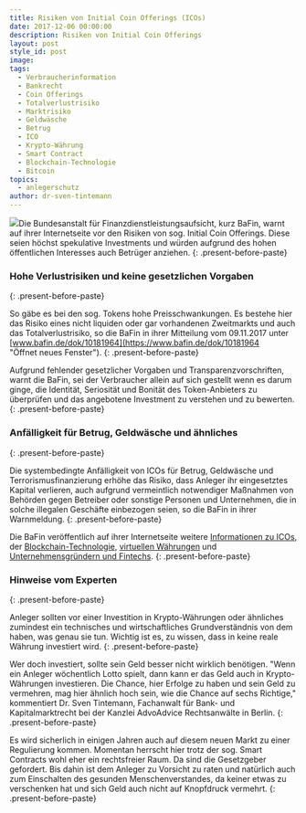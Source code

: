 ```yaml
---
title: Risiken von Initial Coin Offerings (ICOs)
date: 2017-12-06 00:00:00
description: Risiken von Initial Coin Offerings
layout: post
style_id: post
image:
tags:
  - Verbraucherinformation
  - Bankrecht
  - Coin Offerings
  - Totalverlustrisiko
  - Marktrisiko
  - Geldwäsche
  - Betrug
  - ICO
  - Krypto-Währung
  - Smart Contract
  - Blockchain-Technologie
  - Bitcoin
topics:
  - anlegerschutz
author: dr-sven-tintemann
---
```



[![](https://www.bafin.de/SiteGlobals/Frontend/Images/icons/newsletter/icon_webcodelink.png?__blob=normal)](https://www.bafin.de/dok/10181964 "Öffnet neues Fenster")Die Bundesanstalt für Finanzdienstleistungsaufsicht, kurz BaFin, warnt auf ihrer Internetseite vor den Risiken von sog. Initial Coin Offerings. Diese seien höchst spekulative Investments und würden aufgrund des hohen öffentlichen Interesses auch Betrüger anziehen.
{: .present-before-paste}

### Hohe Verlustrisiken und keine gesetzlichen Vorgaben
{: .present-before-paste}

So gäbe es bei den sog. Tokens hohe Preisschwankungen. Es bestehe hier das Risiko eines nicht liquiden oder gar vorhandenen Zweitmarkts und auch das Totalverlustrisiko, so die BaFin in ihrer Mitteilung vom 09.11.2017 unter [www.bafin.de/dok/10181964](https://www.bafin.de/dok/10181964 "Öffnet neues Fenster").
{: .present-before-paste}

Aufgrund fehlender gesetzlicher Vorgaben und Transparenzvorschriften, warnt die BaFin, sei der Verbraucher allein auf sich gestellt wenn es darum ginge, die Identität, Seriosität und Bonität des Token-Anbieters zu überprüfen und das angebotene Investment zu verstehen und zu bewerten.
{: .present-before-paste}

### Anfälligkeit für Betrug, Geldwäsche und ähnliches
{: .present-before-paste}

Die systembedingte Anfälligkeit von ICOs für Betrug, Geldwäsche und Terrorismusfinanzierung erhöhe das Risiko, dass Anleger ihr eingesetztes Kapital verlieren, auch aufgrund vermeintlich notwendiger Maßnahmen von Behörden gegen Betreiber oder sonstige Personen und Unternehmen, die in solche illegalen Geschäfte einbezogen seien, so die BaFin in ihrer Warnmeldung.
{: .present-before-paste}

Die BaFin veröffentlich auf ihrer Internetseite weitere [Informationen zu ICOs](https://www.bafin.de/SharedDocs/Veroeffentlichungen/DE/Fachartikel/2017/fa_bj_1711_ICO.html?nn=9021442), der [Blockchain-Technologie](https://www.bafin.de/DE/Aufsicht/FinTech/Blockchain/blockchain_node.html), [virtuellen Währungen](https://www.bafin.de/DE/Aufsicht/FinTech/VirtualCurrency/virtual_currency_node.html) und [Unternehmensgründern und Fintechs](https://www.bafin.de/DE/Aufsicht/FinTech/fintech_node.html).
{: .present-before-paste}

### Hinweise vom Experten
{: .present-before-paste}

Anleger sollten vor einer Investition in Krypto-Währungen oder ähnliches zumindest ein technisches und wirtschaftliches Grundverständnis von dem haben, was genau sie tun. Wichtig ist es, zu wissen, dass in keine reale Währung investiert wird.
{: .present-before-paste}

Wer doch investiert, sollte sein Geld besser nicht wirklich benötigen. "Wenn ein Anleger wöchentlich Lotto spielt, dann kann er das Geld auch in Krypto-Währungen investieren. Die Chance, hier Erfolge zu haben und sein Geld zu vermehren, mag hier ähnlich hoch sein, wie die Chance auf sechs Richtige," kommentiert Dr. Sven Tintemann, Fachanwalt für Bank- und Kapitalmarktrecht bei der Kanzlei AdvoAdvice Rechtsanwälte in Berlin.
{: .present-before-paste}

Es wird sicherlich in einigen Jahren auch auf diesem neuen Markt zu einer Regulierung kommen. Momentan herrscht hier trotz der sog. Smart Contracts wohl eher ein rechtsfreier Raum. Da sind die Gesetzgeber gefordert. Bis dahin ist dem Anleger zu Vorsicht zu raten und natürlich auch zum Einschalten des gesunden Menschenverstandes, da keiner etwas zu verschenken hat und sich Geld auch nicht auf Knopfdruck vermehrt.
{: .present-before-paste}